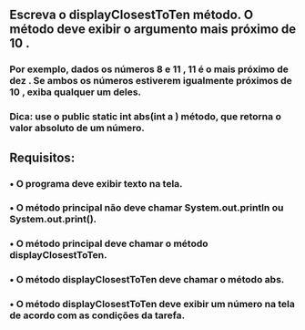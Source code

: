 ## Escreva o displayClosestToTen método. O método deve exibir o argumento mais próximo de 10 .
### Por exemplo, dados os números 8 e 11 , 11 é o mais próximo de dez . Se ambos os números estiverem igualmente próximos de 10 , exiba qualquer um deles.

### Dica: use o public static int abs(int a ) método, que retorna o valor absoluto de um número.
##
## Requisitos:
### •	O programa deve exibir texto na tela.

### •	O método principal não deve chamar System.out.println ou System.out.print().

### •	O método principal deve chamar o método displayClosestToTen.

### •	O método displayClosestToTen deve chamar o método abs.

### •	O método displayClosestToTen deve exibir um número na tela de acordo com as condições da tarefa.